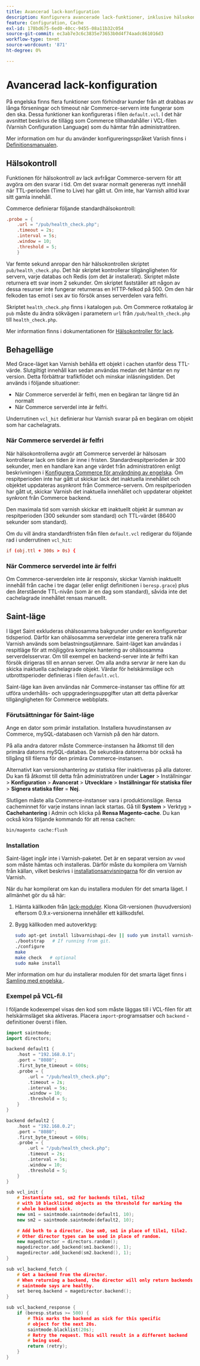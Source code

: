 ```yaml
---
title: Avancerad lack-konfiguration
description: Konfigurera avancerade lack-funktioner, inklusive hälsokontroll, respitläge och helskärmsläge.
feature: Configuration, Cache
exl-id: 178bd675-6ed0-40cc-9455-08a11b32c054
source-git-commit: ec3ab7e3c6c3835e73653b0d4f74aadc861016d3
workflow-type: tm+mt
source-wordcount: '871'
ht-degree: 0%

---
```


# Avancerad lack-konfiguration

På engelska finns flera funktioner som förhindrar kunder från att drabbas av långa förseningar och timeout när Commerce-servern inte fungerar som den ska. Dessa funktioner kan konfigureras i filen `default.vcl`. I det här avsnittet beskrivs de tillägg som Commerce tillhandahåller i VCL-filen (Varnish Configuration Language) som du hämtar från administratören.

Mer information om hur du använder konfigureringsspråket Variish finns i [Definitionsmanualen](https://varnish-cache.org/docs/index.html).

## Hälsokontroll

Funktionen för hälsokontroll av lack avfrågar Commerce-servern för att avgöra om den svarar i tid. Om det svarar normalt genereras nytt innehåll när TTL-perioden (Time to Live) har gått ut. Om inte, har Varnish alltid kvar sitt gamla innehåll.

Commerce definierar följande standardhälsokontroll:

```conf
.probe = {
    .url = "/pub/health_check.php";
    .timeout = 2s;
    .interval = 5s;
    .window = 10;
    .threshold = 5;
    }
```

Var femte sekund anropar den här hälsokontrollen skriptet `pub/health_check.php`. Det här skriptet kontrollerar tillgängligheten för servern, varje databas och Redis (om det är installerat). Skriptet måste returnera ett svar inom 2 sekunder. Om skriptet fastställer att någon av dessa resurser inte fungerar returneras en HTTP-felkod på 500. Om den här felkoden tas emot i sex av tio försök anses serverdelen vara felfri.

Skriptet `health_check.php` finns i katalogen `pub`. Om Commerce rotkatalog är `pub` måste du ändra sökvägen i parametern `url` från `/pub/health_check.php` till `health_check.php`.

Mer information finns i dokumentationen för [Hälsokontroller för lack](https://varnish-cache.org/docs/7.4/users-guide/vcl-backends.html#health-checks).

## Behagelläge

Med Grace-läget kan Varnish behålla ett objekt i cachen utanför dess TTL-värde. Slutgiltigt innehåll kan sedan användas medan det hämtar en ny version. Detta förbättrar trafikflödet och minskar inläsningstiden. Det används i följande situationer:

- När Commerce serverdel är felfri, men en begäran tar längre tid än normalt
- När Commerce serverdel inte är felfri.

Underrutinen `vcl_hit` definierar hur Varnish svarar på en begäran om objekt som har cachelagrats.

### När Commerce serverdel är felfri

När hälsokontrollerna avgör att Commerce serverdel är hälsosam kontrollerar lack om tiden är inne i fristen. Standardrespitperioden är 300 sekunder, men en handlare kan ange värdet från administratören enligt beskrivningen i [Konfigurera Commerce för användning av engelska](configure-varnish-commerce.md). Om respitperioden inte har gått ut skickar lack det inaktuella innehållet och objektet uppdateras asynkront från Commerce-servern. Om respitperioden har gått ut, skickar Varnish det inaktuella innehållet och uppdaterar objektet synkront från Commerce backend.

Den maximala tid som varnish skickar ett inaktuellt objekt är summan av respitperioden (300 sekunder som standard) och TTL-värdet (86400 sekunder som standard).

Om du vill ändra standardfristen från filen `default.vcl` redigerar du följande rad i underrutinen `vcl_hit`:

```conf
if (obj.ttl + 300s > 0s) {
```

### När Commerce serverdel inte är felfri

Om Commerce-serverdelen inte är responsiv, skickar Varnish inaktuellt innehåll från cache i tre dagar (eller enligt definitionen i `beresp.grace`) plus den återstående TTL-nivån (som är en dag som standard), såvida inte det cachelagrade innehållet rensas manuellt.

## Saint-läge

I läget Saint exkluderas ohälsosamma bakgrunder under en konfigurerbar tidsperiod. Därför kan ohälsosamma serverdelar inte generera trafik när Varnish används som belastningsutjämnare. Saint-läget kan användas i respitläge för att möjliggöra komplex hantering av ohälsosamma serverdelsservrar. Om till exempel en backend-server inte är felfri kan försök dirigeras till en annan server. Om alla andra servrar är nere kan du skicka inaktuella cachelagrade objekt. Värdar för helskärmsläge och utbrottsperioder definieras i filen `default.vcl`.

Saint-läge kan även användas när Commerce-instanser tas offline för att utföra underhålls- och uppgraderingsuppgifter utan att detta påverkar tillgängligheten för Commerce webbplats.

### Förutsättningar för Saint-läge

Ange en dator som primär installation. Installera huvudinstansen av Commerce, mySQL-databasen och Varnish på den här datorn.

På alla andra datorer måste Commerce-instansen ha åtkomst till den primära datorns mySQL-databas. De sekundära datorerna bör också ha tillgång till filerna för den primära Commerce-instansen.

Alternativt kan versionshantering av statiska filer inaktiveras på alla datorer. Du kan få åtkomst till detta från administratören under **Lager** > Inställningar > **Konfiguration** > **Avancerat** > **Utvecklare** > **Inställningar för statiska filer** > **Signera statiska filer** = **Nej**.

Slutligen måste alla Commerce-instanser vara i produktionsläge. Rensa cacheminnet för varje instans innan lack startas. Gå till **System** > Verktyg > **Cachehantering** i Admin och klicka på **Rensa Magento-cache**. Du kan också köra följande kommando för att rensa cachen:

```bash
bin/magento cache:flush
```

### Installation

Saint-läget ingår inte i Varnish-paketet. Det är en separat version av `vmod` som måste hämtas och installeras. Därför måste du kompilera om Varnish från källan, vilket beskrivs i [installationsanvisningarna](https://varnish-cache.org/docs/index.html) för din version av Varnish.

När du har kompilerat om kan du installera modulen för det smarta läget. I allmänhet gör du så här:

1. Hämta källkoden från [lack-moduler](https://github.com/varnish/varnish-modules). Klona Git-versionen (huvudversion) eftersom 0.9.x-versionerna innehåller ett källkodsfel.
1. Bygg källkoden med autoverktyg:

   ```bash
   sudo apt-get install libvarnishapi-dev || sudo yum install varnish-libs-devel
   ./bootstrap   # If running from git.
   ./configure
   make
   make check   # optional
   sudo make install
   ```

Mer information om hur du installerar modulen för det smarta läget finns i [Samling med engelska ](https://github.com/varnish/varnish-modules).

### Exempel på VCL-fil

I följande kodexempel visas den kod som måste läggas till i VCL-filen för att helskärmsläget ska aktiveras. Placera `import`-programsatser och `backend` -definitioner överst i filen.

```cpp
import saintmode;
import directors;

backend default1 {
    .host = "192.168.0.1";
    .port = "8080";
    .first_byte_timeout = 600s;
    .probe = {
        .url = "/pub/health_check.php";
        .timeout = 2s;
        .interval = 5s;
        .window = 10;
        .threshold = 5;
    }
}

backend default2 {
    .host = "192.168.0.2";
    .port = "8080";
    .first_byte_timeout = 600s;
    .probe = {
        .url = "/pub/health_check.php";
        .timeout = 2s;
        .interval = 5s;
        .window = 10;
        .threshold = 5;
    }
}

sub vcl_init {
    # Instantiate sm1, sm2 for backends tile1, tile2
    # with 10 blacklisted objects as the threshold for marking the
    # whole backend sick.
    new sm1 = saintmode.saintmode(default1, 10);
    new sm2 = saintmode.saintmode(default2, 10);

    # Add both to a director. Use sm0, sm1 in place of tile1, tile2.
    # Other director types can be used in place of random.
    new magedirector = directors.random();
    magedirector.add_backend(sm1.backend(), 1);
    magedirector.add_backend(sm2.backend(), 1);
}

sub vcl_backend_fetch {
    # Get a backend from the director.
    # When returning a backend, the director will only return backends
    # saintmode says are healthy.
    set bereq.backend = magedirector.backend();
}

sub vcl_backend_response {
    if (beresp.status >= 500) {
        # This marks the backend as sick for this specific
        # object for the next 20s.
        saintmode.blacklist(20s);
        # Retry the request. This will result in a different backend
        # being used.
        return (retry);
    }
}
```
